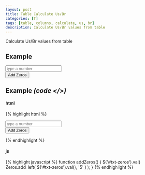 ```yaml
---
layout: post
title: Table Calculate Us/Br
categories: [T]
tags: [table, columns, calculate, us, br]
description: Calculate Us/Br values from table
---
```


Calculate Us/Br values from table

## Example

<form class="form-inline" role="form" >
  <div class="form-group" >
    <input type="text" class="form-control" id="txt-zeros" name="txt-zeros" placeholder="type a number" >
  </div>
  <button type="button" class="btn btn-default" onclick="javascript:addZeros()" >Add Zeros</button>
</form>

<script>
  function addZeros() {
    $('#txt-zeros').val(
      Zeros.add_left( $('#txt-zeros').val(), '5' )
    );
  }
</script>

## Example <i>(code </>)</i>

#### html

{% highlight html %}
<form class="form-inline" role="form" >
  <div class="form-group" >
    <input type="text" class="form-control" id="txt-zeros" name="txt-zeros" placeholder="type a number" >
  </div>
  <button type="button" class="btn btn-default" onclick="javascript:addZeros()" >Add Zeros</button>
</form>
{% endhighlight %}

#### js

{% highlight javascript %}
function addZeros() {
  $('#txt-zeros').val(
    Zeros.add_left( $('#txt-zeros').val(), '5' )
  );
}
{% endhighlight %}
